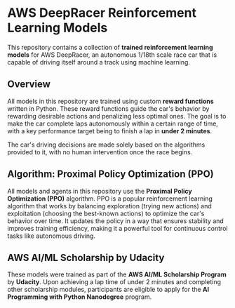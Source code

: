 # AWS DeepRacer Reinforcement Learning Models

This repository contains a collection of **trained reinforcement learning models** for AWS DeepRacer, an autonomous 1/18th scale race car that is capable of driving itself around a track using machine learning.

## Overview

All models in this repository are trained using custom **reward functions** written in Python. These reward functions guide the car's behavior by rewarding desirable actions and penalizing less optimal ones. The goal is to make the car complete laps autonomously within a certain range of time, with a key performance target being to finish a lap in **under 2 minutes**.

The car's driving decisions are made solely based on the algorithms provided to it, with no human intervention once the race begins.

## Algorithm: Proximal Policy Optimization (PPO)

All models and agents in this repository use the **Proximal Policy Optimization (PPO)** algorithm. PPO is a popular reinforcement learning algorithm that works by balancing exploration (trying new actions) and exploitation (choosing the best-known actions) to optimize the car's behavior over time. It updates the policy in a way that ensures stability and improves training efficiency, making it a powerful tool for continuous control tasks like autonomous driving.

## AWS AI/ML Scholarship by Udacity

These models were trained as part of the **AWS AI/ML Scholarship Program** by **Udacity**. Upon achieving a lap time of under 2 minutes and completing other scholarship modules, participants are eligible to apply for the **AI Programming with Python Nanodegree** program.
